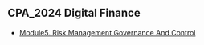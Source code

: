 ## CPA_2024 Digital Finance 
- [Module5. Risk Management Governance And Control](Module/Module5.md)

